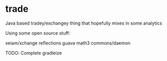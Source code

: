 trade
=====

Java based tradey/exchangey thing that hopefully mixes in some analytics


Using some open source stuff:

xeiam/xchange
reflections
guava
math3
commons/daemon


TODO: Complete gradleize
